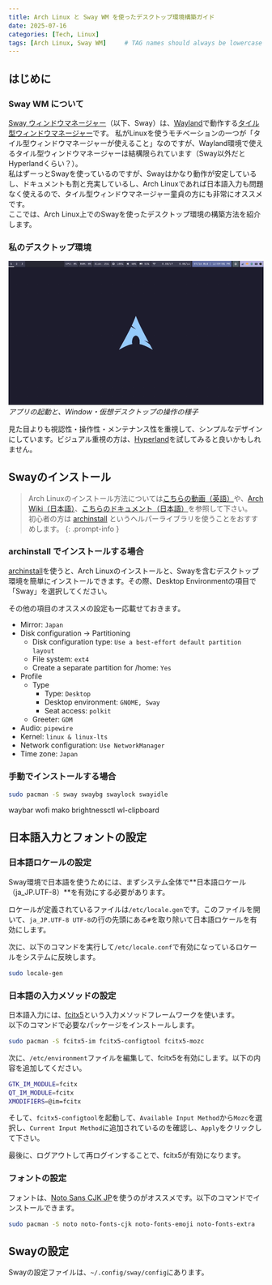 ```yaml
---
title: Arch Linux と Sway WM を使ったデスクトップ環境構築ガイド
date: 2025-07-16
categories: [Tech, Linux]
tags: [Arch Linux, Sway WM]     # TAG names should always be lowercase
---
```


## はじめに
### Sway WM について
[Sway ウィンドウマネージャー](https://ja.wikipedia.org/wiki/Sway_(%E3%82%A6%E3%82%A3%E3%83%B3%E3%83%89%E3%82%A6%E3%83%9E%E3%83%8D%E3%83%BC%E3%82%B8%E3%83%A3))（以下、Sway）は、[Wayland](https://ja.wikipedia.org/wiki/Wayland)で動作する[タイル型ウィンドウマネージャー](https://ja.wikipedia.org/wiki/%E3%82%BF%E3%82%A4%E3%83%AB%E5%9E%8B%E3%82%A6%E3%82%A3%E3%83%B3%E3%83%89%E3%82%A6%E3%83%9E%E3%83%8D%E3%83%BC%E3%82%B8%E3%83%A3)です。
私がLinuxを使うモチベーションの一つが「タイル型ウィンドウマネージャーが使えること」なのですが、Wayland環境で使えるタイル型ウィンドウマネージャーは結構限られています（Sway以外だとHyperlandくらい？）。  
私はずーっとSwayを使っているのですが、Swayはかなり動作が安定しているし、ドキュメントも割と充実しているし、Arch Linuxであれば日本語入力も問題なく使えるので、タイル型ウィンドウマネージャー童貞の方にも非常にオススメです。  
ここでは、Arch Linux上でのSwayを使ったデスクトップ環境の構築方法を紹介します。

### 私のデスクトップ環境
![Desktop画面のGif画像](/assets/img/sway-desktop.gif)
_アプリの起動と、Window・仮想デスクトップの操作の様子_

見た目よりも視認性・操作性・メンテナンス性を重視して、シンプルなデザインにしています。ビジュアル重視の方は、[Hyperland](https://hypr.land/)を試してみると良いかもしれません。


## Swayのインストール

> Arch Linuxのインストール方法については[こちらの動画（英語）](https://www.youtube.com/watch?v=FxeriGuJKTM)や、[Arch Wiki（日本語）](https://wiki.archlinux.jp/index.php/%E3%82%A4%E3%83%B3%E3%82%B9%E3%83%88%E3%83%BC%E3%83%AB%E3%82%AC%E3%82%A4%E3%83%89)、[こちらのドキュメント（日本語）](https://zenn.dev/ytjvdcm/articles/0efb9112468de3)を参照して下さい。  
> 初心者の方は [archinstall](https://wiki.archlinux.jp/index.php/Archinstall) というヘルパーライブラリを使うことをおすすめします。
{: .prompt-info }

### archinstall でインストールする場合
[archinstall](https://wiki.archlinux.org/title/Archinstall)を使うと、Arch Linuxのインストールと、Swayを含むデスクトップ環境を簡単にインストールできます。その際、Desktop Environmentの項目で「Sway」を選択してください。

その他の項目のオススメの設定も一応載せておきます。

- Mirror: `Japan`
- Disk configuration → Partitioning
    - Disk configuration type: `Use a best-effort default partition layout`
    - File system: `ext4`
    - Create a separate partition for /home: `Yes`
- Profile
    - Type
        - Type: `Desktop`
        - Desktop environment: `GNOME, Sway`
        - Seat access: `polkit`
    - Greeter: `GDM`
- Audio: `pipewire`
- Kernel: `linux & linux-lts`
- Network configuration: `Use NetworkManager`
- Time zone: `Japan`

### 手動でインストールする場合
```bash
sudo pacman -S sway swaybg swaylock swayidle
```


 waybar wofi mako brightnessctl wl-clipboard


## 日本語入力とフォントの設定

### 日本語ロケールの設定
Sway環境で日本語を使うためには、まずシステム全体で**日本語ロケール（ja_JP.UTF-8）**を有効にする必要があります。  

ロケールが定義されているファイルは`/etc/locale.gen`です。このファイルを開いて、`ja_JP.UTF-8 UTF-8`の行の先頭にある`#`を取り除いて日本語ロケールを有効にします。

次に、以下のコマンドを実行して`/etc/locale.conf`で有効になっているロケールをシステムに反映します。
```bash
sudo locale-gen
```

### 日本語の入力メソッドの設定

日本語入力には、[fcitx5](https://wiki.archlinux.jp/index.php/Fcitx5)という入力メソッドフレームワークを使います。  
以下のコマンドで必要なパッケージをインストールします。

```bash
sudo pacman -S fcitx5-im fcitx5-configtool fcitx5-mozc
```

次に、`/etc/environment`ファイルを編集して、fcitx5を有効にします。以下の内容を追加してください。

```sh
GTK_IM_MODULE=fcitx
QT_IM_MODULE=fcitx
XMODIFIERS=@im=fcitx
```

そして、`fcitx5-configtool`を起動して、`Available Input Method`から`Mozc`を選択し、`Current Input Method`に追加されているのを確認し、`Apply`をクリックして下さい。

最後に、ログアウトして再ログインすることで、fcitx5が有効になります。

### フォントの設定
フォントは、[Noto Sans CJK JP](https://fonts.google.com/noto/specimen/Noto+Sans+JP)を使うのがオススメです。以下のコマンドでインストールできます。

```bash
sudo pacman -S noto noto-fonts-cjk noto-fonts-emoji noto-fonts-extra
```

## Swayの設定
Swayの設定ファイルは、`~/.config/sway/config`にあります。




